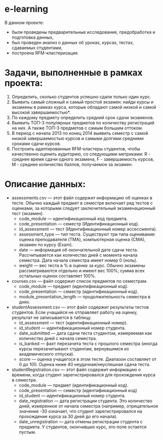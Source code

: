 # e-learning
В данном проекте: 
- были проведены предварительные исследование, предобработка и подготовка данных,
- был проведен анализ о данных об уроках, курсах, тестах, сдаваемых студентами,
- построена RFM-кластеризация.

# Задачи, выполненные в рамках проекта:
1. Определить, сколько студентов успешно сдали только один курс.
2. Выявить самый сложный и самый простой экзамен: найди курсы и экзамены в рамках курса, которые обладают самой низкой и самой высокой завершаемостью*.
3. По каждому предмету определить средний срок сдачи экзаменов.
4. Выявить ТОП-3 популярных предметов по количеству регистраций на них. А также ТОП-3 предметов с самым большим оттоком.
5. В период с начала 2013 по конец 2014 выявить семестр с самой низкой завершаемостью курсов и самыми долгими средними сроками сдачи курсов.
6. Построить адаптированные RFM-кластеры студентов, чтобы качественно оценить аудиторию, со следующими метриками: R - среднее время сдачи одного экзамена, F - завершаемость курсов, M - среднее количество баллов, получаемое за экзамен.

# Описание данных:
- assessments.csv — этот файл содержит информацию об оценках в тесте. Обычно каждый предмет в семестре включает ряд тестов с оценками, за которыми следует заключительный экзаменационный тест (экзамен).
  - code_module — идентификационный код предмета.
  - code_presentation — семестр (Идентификационный код).
  - id_assessment — тест (Идентификационный номер ассессмента).
  - assessment_type — тип теста. Существуют три типа оценивания: оценка преподавателя (TMA), компьютерная оценка (СМА), экзамен по курсу (Exam).
  - date — информация об окончательной дате сдачи теста. Рассчитывается как количество дней с момента начала семестра. Дата начала семестра имеет номер 0 (ноль).
  - weight — вес теста в % в оценке за курс. Обычно экзамены рассматриваются отдельно и имеют вес 100%; сумма всех остальных оценок составляет 100%.
- courses.csv — файл содержит список предметов по семестрам.
  - code_module — предмет (идентификационный код).
  - code_presentation — семестр (идентификационный код).
  - module_presentation_length — продолжительность семестра в днях.
- studentAssessment.csv — этот файл содержит результаты тестов студентов. Если учащийся не отправляет работу на оценку, результат не записывается в таблицу.
  - id_assessment — тест (идентификационный номер).
  - id_student — идентификационный номер студента.
  - date_submitted — дата сдачи теста студентом, измеряемая как количество дней с начала семестра.
  - is_banked — факт перезачета теста с прошлого семестра (иногда курсы перезачитывают студентам, вернувшимся из академического отпуска).
  - score — оценка учащегося в этом тесте. Диапазон составляет от 0 до 100. Оценка ниже 40 неудачная/неуспешная сдача теста.
- studentRegistration.csv — этот файл содержит информацию о времени, когда студент зарегистрировался для прохождения курса в семестре.
  - code_module — предмет (идентификационный код).
  - code_presentation — семестр (идентификационный код)
  - id_student — идентификационный номер студента.
  - date_registration — дата регистрации студента. Это количество дней, измеренное от начала семестра (например, отрицательное значение -30 означает, что студент зарегистрировался на прохождение курса за 30 дней до его начала).
  - date_unregistration — дата отмены регистрации студента с предмета. У студентов, окончивших курс, это поле остается пустым.
